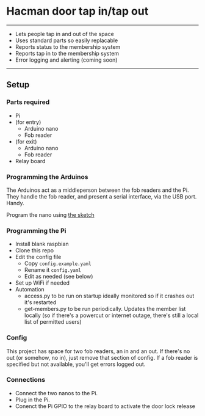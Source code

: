 # Hacman door tap in/tap out
---
* Lets people tap in and out of the space
* Uses standard parts so easily replacable
* Reports status to the membership system
* Reports tap in to the membership system
* Error logging and alerting (coming soon)

---
## Setup

### Parts required
* Pi
* (for entry)
  * Arduino nano 
  * Fob reader 
* (for exit)
  * Arduino nano 
  * Fob reader 
* Relay board

### Programming the Arduinos
The Arduinos act as a middleperson between the fob readers and the Pi. They handle the fob reader, and present a serial interface, via the USB port. Handy.

Program the nano using [the sketch](Arduino/rfid2serial.ino)

### Programming the Pi
* Install blank raspbian
* Clone this repo
* Edit the config file
  * Copy `config.example.yaml`
  * Rename it `config.yaml`
  * Edit as needed (see below)
* Set up WiFi if needed
* Automation
  * access.py to be run on startup ideally monitored so if it crashes out it's restarted
  * get-members.py to be run periodically. Updates the member list locally (so if there's a powercut or internet outage, there's still a local list of permitted users)


### Config
This project has space for two fob readers, an in and an out.
If there's no out (or somehow, no in), just remove that section of config. If a fob reader is specified but not available, you'll get errors logged out.

### Connections
* Connect the two nanos to the Pi.
* Plug in the Pi.
* Conenct the Pi GPIO to the relay board to activate the door lock release
